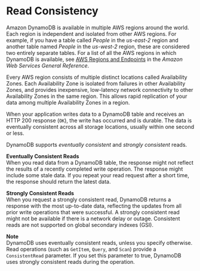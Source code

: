 # Read Consistency<a name="HowItWorks.ReadConsistency"></a>

Amazon DynamoDB is available in multiple AWS regions around the world\. Each region is independent and isolated from other AWS regions\. For example, if you have a table called *People* in the *us\-east\-2* region and another table named *People* in the *us\-west\-2* region, these are considered two entirely separate tables\. For a list of all the AWS regions in which DynamoDB is available, see [AWS Regions and Endpoints](https://docs.aws.amazon.com/general/latest/gr/rande.html#ddb_region) in the *Amazon Web Services General Reference*\.

Every AWS region consists of multiple distinct locations called Availability Zones\. Each Availability Zone is isolated from failures in other Availability Zones, and provides inexpensive, low\-latency network connectivity to other Availability Zones in the same region\. This allows rapid replication of your data among multiple Availability Zones in a region\. 

When your application writes data to a DynamoDB table and receives an HTTP 200 response \(`OK`\), the write has occurred and is durable\. The data is eventually consistent across all storage locations, usually within one second or less\.

DynamoDB supports *eventually consistent* and *strongly consistent* reads\.

**Eventually Consistent Reads**  
When you read data from a DynamoDB table, the response might not reflect the results of a recently completed write operation\. The response might include some stale data\. If you repeat your read request after a short time, the response should return the latest data\.

**Strongly Consistent Reads**  
When you request a strongly consistent read, DynamoDB returns a response with the most up\-to\-date data, reflecting the updates from all prior write operations that were successful\. A strongly consistent read might not be available if there is a network delay or outage\. Consistent reads are not supported on global secondary indexes \(GSI\)\. 

**Note**  
DynamoDB uses eventually consistent reads, unless you specify otherwise\. Read operations \(such as `GetItem`, `Query`, and `Scan`\) provide a `ConsistentRead` parameter\. If you set this parameter to true, DynamoDB uses strongly consistent reads during the operation\.